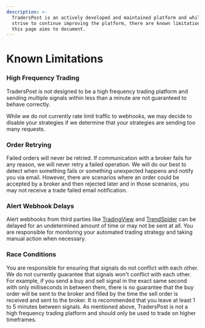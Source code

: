 ```yaml
---
description: >-
  TradersPost is an actively developed and maintained platform and while we
  strive to continue improving the platform, there are known limitations that
  this page aims to document.
---
```


# Known Limitations

### High Frequency Trading

TradersPost is not designed to be a high frequency trading platform and sending multiple signals within less than a minute are not guaranteed to behave correctly.

While we do not currently rate limit traffic to webhooks, we may decide to disable your strategies if we determine that your strategies are sending too many requests.

### Order Retrying

Failed orders will never be retried. If communication with a broker fails for any reason, we will never retry a failed operation. We will do our best to detect when something fails or something unexpected happens and notify you via email. However, there are scenarios where an order could be accepted by a broker and then rejected later and in those scenarios, you may not receive a trade failed email notification.

### Alert Webhook Delays

Alert webhooks from third parties like [TradingView](../tradingview.md) and [TrendSpider](../trend-spider.md) can be delayed for an undetermined amount of time or may not be sent at all. You are responsible for monitoring your automated trading strategy and taking manual action when necessary.&#x20;

### Race Conditions

You are responsible for ensuring that signals do not conflict with each other. We do not currently guarantee that signals won't conflict with each other. For example, if you send a buy and sell signal in the exact same second with only milliseconds in between them, there is no guarantee that the buy order will be sent to the broker and filled by the time the sell order is received and sent to the broker. It is recommended that you leave at least 1 to 5 minutes between signals. As mentioned above, TradersPost is not a high frequency trading platform and should only be used to trade on higher timeframes.
